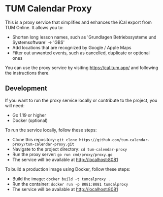 # TUM Calendar Proxy

This is a proxy service that simplifies and enhances the iCal export from TUM Online. It allows you to:

- Shorten long lesson names, such as 'Grundlagen Betriebssysteme und Systemsoftware' → 'GBS'
- Add locations that are recognized by Google / Apple Maps
- Filter out unwanted events, such as cancelled, duplicate or optional ones

You can use the proxy service by visiting <https://cal.tum.app/> and following the instructions there.

## Development
If you want to run the proxy service locally or contribute to the project, you will need:

- Go 1.19 or higher
- Docker (optional)

To run the service locally, follow these steps:

- Clone this repository: `git clone https://github.com/tum-calendar-proxy/tum-calendar-proxy.git`
- Navigate to the project directory: `cd tum-calendar-proxy`
- Run the proxy server: `go run cmd/proxy/proxy.go`
- The service will be available at <http://localhost:8081>

To build a production image using Docker, follow these steps:

- Build the image: `docker build -t tumcalproxy .`
- Run the container: `docker run -p 8081:8081 tumcalproxy`
- The service will be available at <http://localhost:8081>
